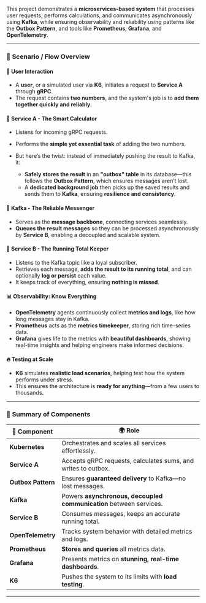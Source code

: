 This project demonstrates a **microservices-based system** that processes user requests, performs calculations, and communicates asynchronously using **Kafka**, while ensuring observability and reliability using patterns like the **Outbox Pattern**, and tools like **Prometheus**, **Grafana**, and **OpenTelemetry**.

---

### 🚀 **Scenario / Flow Overview**

#### 👤 **User Interaction**

* A **user**, or a simulated user via **K6**, initiates a request to **Service A** through **gRPC**.
* The request contains **two numbers**, and the system's job is to **add them together quickly and reliably**.

#### 🧠 **Service A - The Smart Calculator**

* Listens for incoming gRPC requests.
* Performs the **simple yet essential task** of adding the two numbers.
* But here’s the twist: instead of immediately pushing the result to Kafka, it:

  * **Safely stores the result** in an **"outbox" table** in its database—this follows the **Outbox Pattern**, which ensures messages aren’t lost.
  * A **dedicated background job** then picks up the saved results and sends them to **Kafka**, ensuring **resilience and consistency**.

#### 🔁 **Kafka - The Reliable Messenger**

* Serves as the **message backbone**, connecting services seamlessly.
* **Queues the result messages** so they can be processed asynchronously by **Service B**, enabling a decoupled and scalable system.

#### 🧮 **Service B - The Running Total Keeper**

* Listens to the Kafka topic like a loyal subscriber.
* Retrieves each message, **adds the result to its running total**, and can optionally **log or persist** each value.
* It keeps track of everything, ensuring **nothing is missed**.

#### 📊 **Observability: Know Everything**

* **OpenTelemetry** agents continuously collect **metrics and logs**, like how long messages stay in Kafka.
* **Prometheus** acts as the **metrics timekeeper**, storing rich time-series data.
* **Grafana** gives life to the metrics with **beautiful dashboards**, showing real-time insights and helping engineers make informed decisions.

#### 🔥 **Testing at Scale**

* **K6** simulates **realistic load scenarios**, helping test how the system performs under stress.
* This ensures the architecture is **ready for anything**—from a few users to thousands.

---

### 🧩 **Summary of Components**

| 🌟 Component       | 🌍 Role                                                            |
| ------------------ | ------------------------------------------------------------------ |
| **Kubernetes**     | Orchestrates and scales all services effortlessly.                 |
| **Service A**      | Accepts gRPC requests, calculates sums, and writes to outbox.      |
| **Outbox Pattern** | Ensures **guaranteed delivery** to Kafka—no lost messages.         |
| **Kafka**          | Powers **asynchronous, decoupled communication** between services. |
| **Service B**      | Consumes messages, keeps an accurate running total.                |
| **OpenTelemetry**  | Tracks system behavior with detailed metrics and logs.             |
| **Prometheus**     | **Stores and queries** all metrics data.                           |
| **Grafana**        | Presents metrics on **stunning, real-time dashboards**.            |
| **K6**             | Pushes the system to its limits with **load testing**.             |

---

